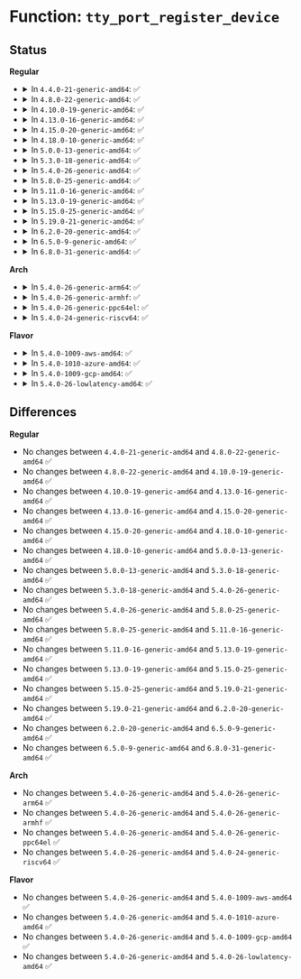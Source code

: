 # Function: <code>tty_port_register_device</code>

## Status
<b>Regular</b>
<ul>
<li>
<details>
<summary>In <code>4.4.0-21-generic-amd64</code>: ✅</summary>

```c
struct device * tty_port_register_device(struct tty_port * port, struct tty_driver * driver, unsigned int index, struct device * device)
```

```json
{
  "name": "tty_port_register_device",
  "collision_type": "Unique Global",
  "inline_type": "No",
  "funcs": [
    {
      "addr": 18446744071584002160,
      "name": "tty_port_register_device",
      "external": true,
      "loc": "drivers/tty/tty_port.c:66",
      "file": "drivers/tty/tty_port.c",
      "inline": "seen, unknown",
      "caller_inline": [],
      "caller_func": []
    }
  ],
  "symbols": [
    {
      "addr": 18446744071584002160,
      "name": "tty_port_register_device",
      "section": ".text",
      "bind": "STB_GLOBAL",
      "size": 49
    }
  ]
}
```
</details>
</li>
<li>
<details>
<summary>In <code>4.8.0-22-generic-amd64</code>: ✅</summary>

```c
struct device * tty_port_register_device(struct tty_port * port, struct tty_driver * driver, unsigned int index, struct device * device)
```

```json
{
  "name": "tty_port_register_device",
  "collision_type": "Unique Global",
  "inline_type": "No",
  "funcs": [
    {
      "addr": 18446744071584333568,
      "name": "tty_port_register_device",
      "external": true,
      "loc": "drivers/tty/tty_port.c:66",
      "file": "drivers/tty/tty_port.c",
      "inline": "seen, unknown",
      "caller_inline": [],
      "caller_func": []
    }
  ],
  "symbols": [
    {
      "addr": 18446744071584333568,
      "name": "tty_port_register_device",
      "section": ".text",
      "bind": "STB_GLOBAL",
      "size": 49
    }
  ]
}
```
</details>
</li>
<li>
<details>
<summary>In <code>4.10.0-19-generic-amd64</code>: ✅</summary>

```c
struct device * tty_port_register_device(struct tty_port * port, struct tty_driver * driver, unsigned int index, struct device * device)
```

```json
{
  "name": "tty_port_register_device",
  "collision_type": "Unique Global",
  "inline_type": "No",
  "funcs": [
    {
      "addr": 18446744071584515424,
      "name": "tty_port_register_device",
      "external": true,
      "loc": "drivers/tty/tty_port.c:66",
      "file": "drivers/tty/tty_port.c",
      "inline": "seen, unknown",
      "caller_inline": [],
      "caller_func": []
    }
  ],
  "symbols": [
    {
      "addr": 18446744071584515424,
      "name": "tty_port_register_device",
      "section": ".text",
      "bind": "STB_GLOBAL",
      "size": 49
    }
  ]
}
```
</details>
</li>
<li>
<details>
<summary>In <code>4.13.0-16-generic-amd64</code>: ✅</summary>

```c
struct device * tty_port_register_device(struct tty_port * port, struct tty_driver * driver, unsigned int index, struct device * device)
```

```json
{
  "name": "tty_port_register_device",
  "collision_type": "Unique Global",
  "inline_type": "No",
  "funcs": [
    {
      "addr": 18446744071584595152,
      "name": "tty_port_register_device",
      "external": true,
      "loc": "drivers/tty/tty_port.c:106",
      "file": "drivers/tty/tty_port.c",
      "inline": "seen, unknown",
      "caller_inline": [],
      "caller_func": []
    }
  ],
  "symbols": [
    {
      "addr": 18446744071584595152,
      "name": "tty_port_register_device",
      "section": ".text",
      "bind": "STB_GLOBAL",
      "size": 22
    }
  ]
}
```
</details>
</li>
<li>
<details>
<summary>In <code>4.15.0-20-generic-amd64</code>: ✅</summary>

```c
struct device * tty_port_register_device(struct tty_port * port, struct tty_driver * driver, unsigned int index, struct device * device)
```

```json
{
  "name": "tty_port_register_device",
  "collision_type": "Unique Global",
  "inline_type": "No",
  "funcs": [
    {
      "addr": 18446744071585007200,
      "name": "tty_port_register_device",
      "external": true,
      "loc": "drivers/tty/tty_port.c:107",
      "file": "drivers/tty/tty_port.c",
      "inline": "seen, unknown",
      "caller_inline": [],
      "caller_func": [
        "drivers/usb/host/xhci-dbgtty.c:xhci_dbc_tty_register_device"
      ]
    }
  ],
  "symbols": [
    {
      "addr": 18446744071585007200,
      "name": "tty_port_register_device",
      "section": ".text",
      "bind": "STB_GLOBAL",
      "size": 54
    }
  ]
}
```
</details>
</li>
<li>
<details>
<summary>In <code>4.18.0-10-generic-amd64</code>: ✅</summary>

```c
struct device * tty_port_register_device(struct tty_port * port, struct tty_driver * driver, unsigned int index, struct device * device)
```

```json
{
  "name": "tty_port_register_device",
  "collision_type": "Unique Global",
  "inline_type": "No",
  "funcs": [
    {
      "addr": 18446744071585241344,
      "name": "tty_port_register_device",
      "external": true,
      "loc": "drivers/tty/tty_port.c:107",
      "file": "drivers/tty/tty_port.c",
      "inline": "seen, unknown",
      "caller_inline": [],
      "caller_func": [
        "drivers/usb/host/xhci-dbgtty.c:xhci_dbc_tty_register_device"
      ]
    }
  ],
  "symbols": [
    {
      "addr": 18446744071585241344,
      "name": "tty_port_register_device",
      "section": ".text",
      "bind": "STB_GLOBAL",
      "size": 54
    }
  ]
}
```
</details>
</li>
<li>
<details>
<summary>In <code>5.0.0-13-generic-amd64</code>: ✅</summary>

```c
struct device * tty_port_register_device(struct tty_port * port, struct tty_driver * driver, unsigned int index, struct device * device)
```

```json
{
  "name": "tty_port_register_device",
  "collision_type": "Unique Global",
  "inline_type": "No",
  "funcs": [
    {
      "addr": 18446744071585360752,
      "name": "tty_port_register_device",
      "external": true,
      "loc": "drivers/tty/tty_port.c:107",
      "file": "drivers/tty/tty_port.c",
      "inline": "seen, unknown",
      "caller_inline": [],
      "caller_func": [
        "drivers/usb/host/xhci-dbgtty.c:xhci_dbc_tty_register_device"
      ]
    }
  ],
  "symbols": [
    {
      "addr": 18446744071585360752,
      "name": "tty_port_register_device",
      "section": ".text",
      "bind": "STB_GLOBAL",
      "size": 54
    }
  ]
}
```
</details>
</li>
<li>
<details>
<summary>In <code>5.3.0-18-generic-amd64</code>: ✅</summary>

```c
struct device * tty_port_register_device(struct tty_port * port, struct tty_driver * driver, unsigned int index, struct device * device)
```

```json
{
  "name": "tty_port_register_device",
  "collision_type": "Unique Global",
  "inline_type": "No",
  "funcs": [
    {
      "addr": 18446744071585574384,
      "name": "tty_port_register_device",
      "external": true,
      "loc": "drivers/tty/tty_port.c:107",
      "file": "drivers/tty/tty_port.c",
      "inline": "seen, unknown",
      "caller_inline": [],
      "caller_func": [
        "drivers/usb/host/xhci-dbgtty.c:xhci_dbc_tty_register_device"
      ]
    }
  ],
  "symbols": [
    {
      "addr": 18446744071585574384,
      "name": "tty_port_register_device",
      "section": ".text",
      "bind": "STB_GLOBAL",
      "size": 56
    }
  ]
}
```
</details>
</li>
<li>
<details>
<summary>In <code>5.4.0-26-generic-amd64</code>: ✅</summary>

```c
struct device * tty_port_register_device(struct tty_port * port, struct tty_driver * driver, unsigned int index, struct device * device)
```

```json
{
  "name": "tty_port_register_device",
  "collision_type": "Unique Global",
  "inline_type": "No",
  "funcs": [
    {
      "addr": 18446744071585715376,
      "name": "tty_port_register_device",
      "external": true,
      "loc": "drivers/tty/tty_port.c:108",
      "file": "drivers/tty/tty_port.c",
      "inline": "seen, unknown",
      "caller_inline": [],
      "caller_func": [
        "drivers/usb/host/xhci-dbgtty.c:xhci_dbc_tty_register_device"
      ]
    }
  ],
  "symbols": [
    {
      "addr": 18446744071585715376,
      "name": "tty_port_register_device",
      "section": ".text",
      "bind": "STB_GLOBAL",
      "size": 22
    }
  ]
}
```
</details>
</li>
<li>
<details>
<summary>In <code>5.8.0-25-generic-amd64</code>: ✅</summary>

```c
struct device * tty_port_register_device(struct tty_port * port, struct tty_driver * driver, unsigned int index, struct device * device)
```

```json
{
  "name": "tty_port_register_device",
  "collision_type": "Unique Global",
  "inline_type": "No",
  "funcs": [
    {
      "addr": 18446744071586446112,
      "name": "tty_port_register_device",
      "external": true,
      "loc": "drivers/tty/tty_port.c:108",
      "file": "drivers/tty/tty_port.c",
      "inline": "seen, unknown",
      "caller_inline": [],
      "caller_func": [
        "drivers/usb/host/xhci-dbgtty.c:xhci_dbc_tty_register_device"
      ]
    }
  ],
  "symbols": [
    {
      "addr": 18446744071586446112,
      "name": "tty_port_register_device",
      "section": ".text",
      "bind": "STB_GLOBAL",
      "size": 64
    }
  ]
}
```
</details>
</li>
<li>
<details>
<summary>In <code>5.11.0-16-generic-amd64</code>: ✅</summary>

```c
struct device * tty_port_register_device(struct tty_port * port, struct tty_driver * driver, unsigned int index, struct device * device)
```

```json
{
  "name": "tty_port_register_device",
  "collision_type": "Unique Global",
  "inline_type": "No",
  "funcs": [
    {
      "addr": 18446744071586560656,
      "name": "tty_port_register_device",
      "external": true,
      "loc": "drivers/tty/tty_port.c:108",
      "file": "drivers/tty/tty_port.c",
      "inline": "seen, unknown",
      "caller_inline": [],
      "caller_func": [
        "drivers/usb/host/xhci-dbgtty.c:xhci_dbc_tty_register_device"
      ]
    }
  ],
  "symbols": [
    {
      "addr": 18446744071586560656,
      "name": "tty_port_register_device",
      "section": ".text",
      "bind": "STB_GLOBAL",
      "size": 64
    }
  ]
}
```
</details>
</li>
<li>
<details>
<summary>In <code>5.13.0-19-generic-amd64</code>: ✅</summary>

```c
struct device * tty_port_register_device(struct tty_port * port, struct tty_driver * driver, unsigned int index, struct device * device)
```

```json
{
  "name": "tty_port_register_device",
  "collision_type": "Unique Global",
  "inline_type": "No",
  "funcs": [
    {
      "addr": 18446744071586445552,
      "name": "tty_port_register_device",
      "external": true,
      "loc": "drivers/tty/tty_port.c:109",
      "file": "drivers/tty/tty_port.c",
      "inline": "seen, unknown",
      "caller_inline": [],
      "caller_func": [
        "drivers/usb/host/xhci-dbgtty.c:xhci_dbc_tty_register_device"
      ]
    }
  ],
  "symbols": [
    {
      "addr": 18446744071586445552,
      "name": "tty_port_register_device",
      "section": ".text",
      "bind": "STB_GLOBAL",
      "size": 64
    }
  ]
}
```
</details>
</li>
<li>
<details>
<summary>In <code>5.15.0-25-generic-amd64</code>: ✅</summary>

```c
struct device * tty_port_register_device(struct tty_port * port, struct tty_driver * driver, unsigned int index, struct device * device)
```

```json
{
  "name": "tty_port_register_device",
  "collision_type": "Unique Global",
  "inline_type": "No",
  "funcs": [
    {
      "addr": 18446744071586971984,
      "name": "tty_port_register_device",
      "external": true,
      "loc": "drivers/tty/tty_port.c:109",
      "file": "drivers/tty/tty_port.c",
      "inline": "seen, unknown",
      "caller_inline": [],
      "caller_func": [
        "drivers/usb/host/xhci-dbgtty.c:xhci_dbc_tty_register_device"
      ]
    }
  ],
  "symbols": [
    {
      "addr": 18446744071586971984,
      "name": "tty_port_register_device",
      "section": ".text",
      "bind": "STB_GLOBAL",
      "size": 64
    }
  ]
}
```
</details>
</li>
<li>
<details>
<summary>In <code>5.19.0-21-generic-amd64</code>: ✅</summary>

```c
struct device * tty_port_register_device(struct tty_port * port, struct tty_driver * driver, unsigned int index, struct device * device)
```

```json
{
  "name": "tty_port_register_device",
  "collision_type": "Unique Global",
  "inline_type": "No",
  "funcs": [
    {
      "addr": 18446744071588268032,
      "name": "tty_port_register_device",
      "external": true,
      "loc": "drivers/tty/tty_port.c:118",
      "file": "drivers/tty/tty_port.c",
      "inline": "seen, unknown",
      "caller_inline": [],
      "caller_func": [
        "drivers/usb/host/xhci-dbgtty.c:xhci_dbc_tty_register_device"
      ]
    }
  ],
  "symbols": [
    {
      "addr": 18446744071588268032,
      "name": "tty_port_register_device",
      "section": ".text",
      "bind": "STB_GLOBAL",
      "size": 94
    }
  ]
}
```
</details>
</li>
<li>
<details>
<summary>In <code>6.2.0-20-generic-amd64</code>: ✅</summary>

```c
struct device * tty_port_register_device(struct tty_port * port, struct tty_driver * driver, unsigned int index, struct device * device)
```

```json
{
  "name": "tty_port_register_device",
  "collision_type": "Unique Global",
  "inline_type": "No",
  "funcs": [
    {
      "addr": 18446744071589682800,
      "name": "tty_port_register_device",
      "external": true,
      "loc": "drivers/tty/tty_port.c:139",
      "file": "drivers/tty/tty_port.c",
      "inline": "seen, unknown",
      "caller_inline": [],
      "caller_func": [
        "drivers/usb/host/xhci-dbgtty.c:xhci_dbc_tty_register_device"
      ]
    }
  ],
  "symbols": [
    {
      "addr": 18446744071589682800,
      "name": "tty_port_register_device",
      "section": ".text",
      "bind": "STB_GLOBAL",
      "size": 94
    }
  ]
}
```
</details>
</li>
<li>
<details>
<summary>In <code>6.5.0-9-generic-amd64</code>: ✅</summary>

```c
struct device * tty_port_register_device(struct tty_port * port, struct tty_driver * driver, unsigned int index, struct device * device)
```

```json
{
  "name": "tty_port_register_device",
  "collision_type": "Unique Global",
  "inline_type": "No",
  "funcs": [
    {
      "addr": 18446744071589987408,
      "name": "tty_port_register_device",
      "external": true,
      "loc": "drivers/tty/tty_port.c:139",
      "file": "drivers/tty/tty_port.c",
      "inline": "seen, unknown",
      "caller_inline": [],
      "caller_func": [
        "drivers/usb/host/xhci-dbgtty.c:xhci_dbc_tty_register_device"
      ]
    }
  ],
  "symbols": [
    {
      "addr": 18446744071589987408,
      "name": "tty_port_register_device",
      "section": ".text",
      "bind": "STB_GLOBAL",
      "size": 94
    }
  ]
}
```
</details>
</li>
<li>
<details>
<summary>In <code>6.8.0-31-generic-amd64</code>: ✅</summary>

```c
struct device * tty_port_register_device(struct tty_port * port, struct tty_driver * driver, unsigned int index, struct device * device)
```

```json
{
  "name": "tty_port_register_device",
  "collision_type": "Unique Global",
  "inline_type": "No",
  "funcs": [
    {
      "addr": 18446744071590325920,
      "name": "tty_port_register_device",
      "external": true,
      "loc": "drivers/tty/tty_port.c:137",
      "file": "drivers/tty/tty_port.c",
      "inline": "seen, unknown",
      "caller_inline": [],
      "caller_func": [
        "drivers/usb/host/xhci-dbgtty.c:xhci_dbc_tty_register_device"
      ]
    }
  ],
  "symbols": [
    {
      "addr": 18446744071590325920,
      "name": "tty_port_register_device",
      "section": ".text",
      "bind": "STB_GLOBAL",
      "size": 94
    }
  ]
}
```
</details>
</li>
</ul>
<b>Arch</b>
<ul>
<li>
<details>
<summary>In <code>5.4.0-26-generic-arm64</code>: ✅</summary>

```c
struct device * tty_port_register_device(struct tty_port * port, struct tty_driver * driver, unsigned int index, struct device * device)
```

```json
{
  "name": "tty_port_register_device",
  "collision_type": "Unique Global",
  "inline_type": "No",
  "funcs": [
    {
      "addr": 18446603336498405080,
      "name": "tty_port_register_device",
      "external": true,
      "loc": "drivers/tty/tty_port.c:108",
      "file": "drivers/tty/tty_port.c",
      "inline": "seen, unknown",
      "caller_inline": [],
      "caller_func": [
        "drivers/usb/host/xhci-dbgtty.c:xhci_dbc_tty_register_device"
      ]
    }
  ],
  "symbols": [
    {
      "addr": 18446603336498405080,
      "name": "tty_port_register_device",
      "section": ".text",
      "bind": "STB_GLOBAL",
      "size": 96
    }
  ]
}
```
</details>
</li>
<li>
<details>
<summary>In <code>5.4.0-26-generic-armhf</code>: ✅</summary>

```c
struct device * tty_port_register_device(struct tty_port * port, struct tty_driver * driver, unsigned int index, struct device * device)
```

```json
{
  "name": "tty_port_register_device",
  "collision_type": "Unique Global",
  "inline_type": "No",
  "funcs": [
    {
      "addr": 3231078952,
      "name": "tty_port_register_device",
      "external": true,
      "loc": "drivers/tty/tty_port.c:108",
      "file": "drivers/tty/tty_port.c",
      "inline": "seen, unknown",
      "caller_inline": [],
      "caller_func": [
        "drivers/usb/host/xhci-dbgtty.c:xhci_dbc_tty_register_device"
      ]
    }
  ],
  "symbols": [
    {
      "addr": 3231078952,
      "name": "tty_port_register_device",
      "section": ".text",
      "bind": "STB_GLOBAL",
      "size": 72
    }
  ]
}
```
</details>
</li>
<li>
<details>
<summary>In <code>5.4.0-26-generic-ppc64el</code>: ✅</summary>

```c
struct device * tty_port_register_device(struct tty_port * port, struct tty_driver * driver, unsigned int index, struct device * device)
```

```json
{
  "name": "tty_port_register_device",
  "collision_type": "Unique Global",
  "inline_type": "No",
  "funcs": [
    {
      "addr": 13835058055291589776,
      "name": "tty_port_register_device",
      "external": true,
      "loc": "drivers/tty/tty_port.c:108",
      "file": "drivers/tty/tty_port.c",
      "inline": "seen, unknown",
      "caller_inline": [],
      "caller_func": [
        "drivers/usb/host/xhci-dbgtty.c:xhci_dbc_tty_register_device"
      ]
    }
  ],
  "symbols": [
    {
      "addr": 13835058055291589776,
      "name": "tty_port_register_device",
      "section": ".text",
      "bind": "STB_GLOBAL",
      "size": 112
    }
  ]
}
```
</details>
</li>
<li>
<details>
<summary>In <code>5.4.0-24-generic-riscv64</code>: ✅</summary>

```c
struct device * tty_port_register_device(struct tty_port * port, struct tty_driver * driver, unsigned int index, struct device * device)
```

```json
{
  "name": "tty_port_register_device",
  "collision_type": "Unique Global",
  "inline_type": "No",
  "funcs": [
    {
      "addr": 18446743936276065264,
      "name": "tty_port_register_device",
      "external": true,
      "loc": "drivers/tty/tty_port.c:108",
      "file": "drivers/tty/tty_port.c",
      "inline": "seen, unknown",
      "caller_inline": [],
      "caller_func": [
        "drivers/usb/host/xhci-dbgtty.c:xhci_dbc_tty_register_device"
      ]
    }
  ],
  "symbols": [
    {
      "addr": 18446743936276065264,
      "name": "tty_port_register_device",
      "section": ".text",
      "bind": "STB_GLOBAL",
      "size": 82
    }
  ]
}
```
</details>
</li>
</ul>
<b>Flavor</b>
<ul>
<li>
<details>
<summary>In <code>5.4.0-1009-aws-amd64</code>: ✅</summary>

```c
struct device * tty_port_register_device(struct tty_port * port, struct tty_driver * driver, unsigned int index, struct device * device)
```

```json
{
  "name": "tty_port_register_device",
  "collision_type": "Unique Global",
  "inline_type": "No",
  "funcs": [
    {
      "addr": 18446744071585476400,
      "name": "tty_port_register_device",
      "external": true,
      "loc": "drivers/tty/tty_port.c:108",
      "file": "drivers/tty/tty_port.c",
      "inline": "seen, unknown",
      "caller_inline": [],
      "caller_func": []
    }
  ],
  "symbols": [
    {
      "addr": 18446744071585476400,
      "name": "tty_port_register_device",
      "section": ".text",
      "bind": "STB_GLOBAL",
      "size": 22
    }
  ]
}
```
</details>
</li>
<li>
<details>
<summary>In <code>5.4.0-1010-azure-amd64</code>: ✅</summary>

```c
struct device * tty_port_register_device(struct tty_port * port, struct tty_driver * driver, unsigned int index, struct device * device)
```

```json
{
  "name": "tty_port_register_device",
  "collision_type": "Unique Global",
  "inline_type": "No",
  "funcs": [
    {
      "addr": 18446744071585346416,
      "name": "tty_port_register_device",
      "external": true,
      "loc": "drivers/tty/tty_port.c:108",
      "file": "drivers/tty/tty_port.c",
      "inline": "seen, unknown",
      "caller_inline": [],
      "caller_func": [
        "drivers/usb/host/xhci-dbgtty.c:xhci_dbc_tty_register_device"
      ]
    }
  ],
  "symbols": [
    {
      "addr": 18446744071585346416,
      "name": "tty_port_register_device",
      "section": ".text",
      "bind": "STB_GLOBAL",
      "size": 22
    }
  ]
}
```
</details>
</li>
<li>
<details>
<summary>In <code>5.4.0-1009-gcp-amd64</code>: ✅</summary>

```c
struct device * tty_port_register_device(struct tty_port * port, struct tty_driver * driver, unsigned int index, struct device * device)
```

```json
{
  "name": "tty_port_register_device",
  "collision_type": "Unique Global",
  "inline_type": "No",
  "funcs": [
    {
      "addr": 18446744071585665776,
      "name": "tty_port_register_device",
      "external": true,
      "loc": "drivers/tty/tty_port.c:108",
      "file": "drivers/tty/tty_port.c",
      "inline": "seen, unknown",
      "caller_inline": [],
      "caller_func": [
        "drivers/usb/host/xhci-dbgtty.c:xhci_dbc_tty_register_device"
      ]
    }
  ],
  "symbols": [
    {
      "addr": 18446744071585665776,
      "name": "tty_port_register_device",
      "section": ".text",
      "bind": "STB_GLOBAL",
      "size": 22
    }
  ]
}
```
</details>
</li>
<li>
<details>
<summary>In <code>5.4.0-26-lowlatency-amd64</code>: ✅</summary>

```c
struct device * tty_port_register_device(struct tty_port * port, struct tty_driver * driver, unsigned int index, struct device * device)
```

```json
{
  "name": "tty_port_register_device",
  "collision_type": "Unique Global",
  "inline_type": "No",
  "funcs": [
    {
      "addr": 18446744071585773888,
      "name": "tty_port_register_device",
      "external": true,
      "loc": "drivers/tty/tty_port.c:108",
      "file": "drivers/tty/tty_port.c",
      "inline": "seen, unknown",
      "caller_inline": [],
      "caller_func": [
        "drivers/usb/host/xhci-dbgtty.c:xhci_dbc_tty_register_device"
      ]
    }
  ],
  "symbols": [
    {
      "addr": 18446744071585773888,
      "name": "tty_port_register_device",
      "section": ".text",
      "bind": "STB_GLOBAL",
      "size": 22
    }
  ]
}
```
</details>
</li>
</ul>

## Differences
<b>Regular</b>
<ul>
<li>
No changes between <code>4.4.0-21-generic-amd64</code> and <code>4.8.0-22-generic-amd64</code> ✅
</li>
<li>
No changes between <code>4.8.0-22-generic-amd64</code> and <code>4.10.0-19-generic-amd64</code> ✅
</li>
<li>
No changes between <code>4.10.0-19-generic-amd64</code> and <code>4.13.0-16-generic-amd64</code> ✅
</li>
<li>
No changes between <code>4.13.0-16-generic-amd64</code> and <code>4.15.0-20-generic-amd64</code> ✅
</li>
<li>
No changes between <code>4.15.0-20-generic-amd64</code> and <code>4.18.0-10-generic-amd64</code> ✅
</li>
<li>
No changes between <code>4.18.0-10-generic-amd64</code> and <code>5.0.0-13-generic-amd64</code> ✅
</li>
<li>
No changes between <code>5.0.0-13-generic-amd64</code> and <code>5.3.0-18-generic-amd64</code> ✅
</li>
<li>
No changes between <code>5.3.0-18-generic-amd64</code> and <code>5.4.0-26-generic-amd64</code> ✅
</li>
<li>
No changes between <code>5.4.0-26-generic-amd64</code> and <code>5.8.0-25-generic-amd64</code> ✅
</li>
<li>
No changes between <code>5.8.0-25-generic-amd64</code> and <code>5.11.0-16-generic-amd64</code> ✅
</li>
<li>
No changes between <code>5.11.0-16-generic-amd64</code> and <code>5.13.0-19-generic-amd64</code> ✅
</li>
<li>
No changes between <code>5.13.0-19-generic-amd64</code> and <code>5.15.0-25-generic-amd64</code> ✅
</li>
<li>
No changes between <code>5.15.0-25-generic-amd64</code> and <code>5.19.0-21-generic-amd64</code> ✅
</li>
<li>
No changes between <code>5.19.0-21-generic-amd64</code> and <code>6.2.0-20-generic-amd64</code> ✅
</li>
<li>
No changes between <code>6.2.0-20-generic-amd64</code> and <code>6.5.0-9-generic-amd64</code> ✅
</li>
<li>
No changes between <code>6.5.0-9-generic-amd64</code> and <code>6.8.0-31-generic-amd64</code> ✅
</li>
</ul>
<b>Arch</b>
<ul>
<li>
No changes between <code>5.4.0-26-generic-amd64</code> and <code>5.4.0-26-generic-arm64</code> ✅
</li>
<li>
No changes between <code>5.4.0-26-generic-amd64</code> and <code>5.4.0-26-generic-armhf</code> ✅
</li>
<li>
No changes between <code>5.4.0-26-generic-amd64</code> and <code>5.4.0-26-generic-ppc64el</code> ✅
</li>
<li>
No changes between <code>5.4.0-26-generic-amd64</code> and <code>5.4.0-24-generic-riscv64</code> ✅
</li>
</ul>
<b>Flavor</b>
<ul>
<li>
No changes between <code>5.4.0-26-generic-amd64</code> and <code>5.4.0-1009-aws-amd64</code> ✅
</li>
<li>
No changes between <code>5.4.0-26-generic-amd64</code> and <code>5.4.0-1010-azure-amd64</code> ✅
</li>
<li>
No changes between <code>5.4.0-26-generic-amd64</code> and <code>5.4.0-1009-gcp-amd64</code> ✅
</li>
<li>
No changes between <code>5.4.0-26-generic-amd64</code> and <code>5.4.0-26-lowlatency-amd64</code> ✅
</li>
</ul>
